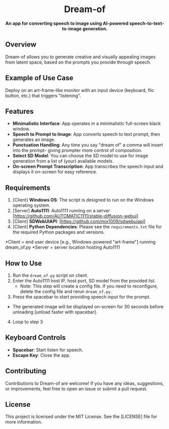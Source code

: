 <h1 align="center">Dream-of</h1>

<p align="center">
  <strong>An app for converting speech to image using AI-powered speech-to-text-to-image generation.</strong>
</p>

## Overview

Dream-of allows you to generate creative and visually appealing images from latent space, based on the prompts you provide through speech.

## Example of Use Case

Deploy on an art-frame-like monitor with an input device (keyboard, flic button, etc.) that triggers "listening".

## Features

- **Minimalistic Interface**: App operates in a minimalistic full-screen black window.
- **Speech to Prompt to Image**: App converts speech to text prompt, then generates an image.
- **Punctuation Handling**: Any time you say "dream of" a comma will insert into the prompt- giving prompter more control of composition.
- **Select SD Model**: You can choose the SD model to use for image generation from a list of (your) available models.
- **On-screen Prompt Transcription**: App transcribes the speech input and displays it on-screen for easy reference.

## Requirements

1. [Client] **Windows OS**: The script is designed to run on the Windows operating system.
2. [Server] **Auto1111**: Auto1111 running on a server [https://github.com/AUTOMATIC1111/stable-diffusion-webui]
3. [Client] **SDWebUIAPI**: [https://github.com/mix1009/sdwebuiapi]
4. [Client] **Python Dependencies**: Please see the `requirements.txt` file for the required Python packages and versions.

*Client = end user device [e.g., Windows-powered "art-frame"] running dream_of.py
*Server = server location hosting Auto1111

## How to Use

1. Run the `dream_of.py` script on client.
2. Enter the Auto1111 host IP, host port, SD model from the provided list.
   - Note: This step will create a config file. If you need to reconfigure, delete the config file and rerun `dream_of.py`.
3. Press the spacebar to start providing speech input for the prompt.
* The generated image will be displayed on-screen for 30 seconds before unloading [unload faster with spacebar].
4. Loop to step 3

## Keyboard Controls

- **Spacebar**: Start listen for speech.
- **Escape Key**: Close the app.

## Contributing

Contributions to Dream-of are welcome! If you have any ideas, suggestions, or improvements, feel free to open an issue or submit a pull request.

## License

This project is licensed under the MIT License. See the [LICENSE] file for more information.
